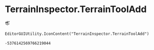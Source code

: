 # TerrainInspector.TerrainToolAdd
![](/img/TerrainInspector.TerrainToolAdd.png)

``` CSharp
EditorGUIUtility.IconContent("TerrainInspector.TerrainToolAdd")
```
```
-5376142569766219044
```

